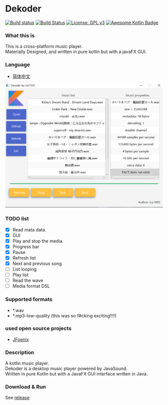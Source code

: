 # Dekoder

[![Build status](https://ci.appveyor.com/api/projects/status/e1oo252bbps4ffs2/branch/master?svg=true)](https://ci.appveyor.com/project/ice1000/dekoder/branch/master)
[![Build Status](https://travis-ci.org/ice1000/Dekoder.svg?branch=master)](https://travis-ci.org/ice1000/Dekoder)
[![License: GPL v3](https://img.shields.io/badge/License-GPL%20v3-blue.svg)](http://www.gnu.org/licenses/gpl-3.0)
[![Awesome Kotlin Badge](https://kotlin.link/awesome-kotlin.svg)](https://github.com/KotlinBy/awesome-kotlin)

### What this is
This is a cross-platform music player.<br/>
Materially Designed, and written in pure kotlin but with a javaFX GUI.<br/>

### Language
+ [简体中文](./README-ZH.md)

![0](./art/04.PNG)

### TODO list
+ [X] Read mata data.
+ [X] GUI
+ [X] Play and stop the media.
+ [X] Progress bar
+ [X] Pause
+ [X] Refresh list
+ [X] Next and previous song
+ [ ] List looping
+ [ ] Play list
+ [ ] Read the wave
+ [ ] Media format DSL

### Supported formats
+ *.wav
+ *.mp3-low-quality (this was so f#cking exciting!!!!)

### used open source projects
+ [JFoenix](https://github.com/jfoenixadmin/JFoenix)

### Description
A kotlin music player.<br/>
Dekoder is a desktop music player powered by JavaSound.<br/>
Written in pure Kotlin but with a JavaFX GUI interface written in Java.<br/>

### Download & Run

See [release](https://github.com/ice1000/Dekoder/releases)
